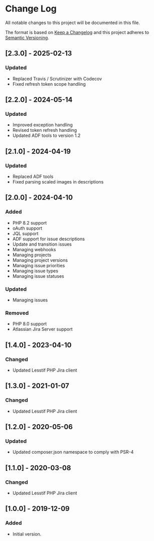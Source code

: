 # Change Log
All notable changes to this project will be documented in this file.

The format is based on [Keep a Changelog](http://keepachangelog.com/)
and this project adheres to [Semantic Versioning](http://semver.org/).

## [2.3.0] - 2025-02-13
### Updated
- Replaced Travis / Scrutinizer with Codecov
- Fixed refresh token scope handling

## [2.2.0] - 2024-05-14
### Updated
- Improved exception handling
- Revised token refresh handling
- Updated ADF tools to version 1.2

## [2.1.0] - 2024-04-19
### Updated
- Replaced ADF tools
- Fixed parsing scaled images in descriptions

## [2.0.0] - 2024-04-10
### Added
- PHP 8.2 support
- oAuth support
- JQL support
- ADF support for issue descriptions
- Update and transition issues
- Managing webhooks
- Managing projects
- Managing project versions
- Managing issue priorities
- Managing issue types
- Managing issue statuses

### Updated
- Managing issues

### Removed
- PHP 8.0 support
- Atlassian Jira Server support

## [1.4.0] - 2023-04-10
### Changed
- Updated Lesstif PHP Jira client

## [1.3.0] - 2021-01-07
### Changed
- Updated Lesstif PHP Jira client

## [1.2.0] - 2020-05-06
### Updated
- Updated composer.json namespace to comply with PSR-4

## [1.1.0] - 2020-03-08
### Changed
- Updated Lesstif PHP Jira client

## [1.0.0] - 2019-12-09
### Added
- Initial version.
